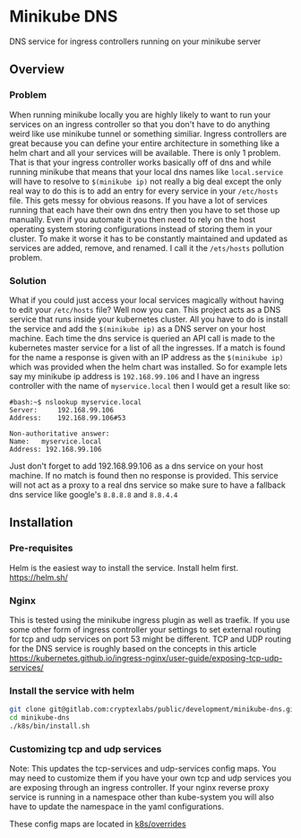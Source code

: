# Minikube DNS

DNS service for ingress controllers running on your minikube server

## Overview

### Problem
When running minikube locally you are highly likely to want to run your services on an ingress controller so that you don't have to do anything weird like use minikube tunnel or something similiar. Ingress controllers are great because you can define your entire architecture in something like a helm chart and all your services will be available. There is only 1 problem. That is that your ingress controller works basically off of dns and while running minikube that means that your local dns names like `local.service` will have to resolve to `$(minikube ip)` not really a big deal except the only real way to do this is to add an entry for every service in your `/etc/hosts` file. This gets messy for obvious reasons. If you have a lot of services running that each have their own dns entry then you have to set those up manually. Even if you automate it you then need to rely on the host operating system storing configurations instead of storing them in your cluster. To make it worse it has to be constantly maintained and updated as services are added, remove, and renamed. I call it the `/ets/hosts` pollution problem.

### Solution
What if you could just access your local services magically without having to edit your `/etc/hosts` file? Well now you can. This project acts as a DNS service that runs inside your kubernetes cluster. All you have to do is install the service and add the `$(minikube ip)` as a DNS server on your host machine. Each time the dns service is queried an API call is made to the kubernetes master service for a list of all the ingresses. If a match is found for the name a response is given with an IP address as the `$(minikube ip)` which was provided when the helm chart was installed. So for example lets say my minikube ip address is `192.168.99.106` and I have an ingress controller with the name of `myservice.local` then I would get a result like so: 

```text
#bash:~$ nslookup myservice.local
Server:		192.168.99.106
Address:	192.168.99.106#53

Non-authoritative answer:
Name:	myservice.local
Address: 192.168.99.106
```

Just don't forget to add 192.168.99.106 as a dns service on your host machine.
If no match is found then no response is provided. This service will not act as a proxy to a real dns service so make sure to have a fallback dns service like google's `8.8.8.8` and `8.8.4.4`

## Installation

### Pre-requisites
Helm is the easiest way to install the service. Install helm first. https://helm.sh/

### Nginx 
This is tested using the minikube ingress plugin as well as traefik. If you use some other form of ingress controller your settings to set external routing for tcp and udp services on port 53 might be different. TCP and UDP routing for the DNS service is roughly based on the concepts in this article https://kubernetes.github.io/ingress-nginx/user-guide/exposing-tcp-udp-services/

### Install the service with helm
```bash
git clone git@gitlab.com:cryptexlabs/public/development/minikube-dns.git
cd minikube-dns
./k8s/bin/install.sh
```

### Customizing tcp and udp services
Note: This updates the tcp-services and udp-services config maps. You may need to customize them if you have your own tcp and udp services you are exposing through an ingress controller. If your nginx reverse proxy service is running in a namespace other than kube-system you will also have to update the namespace in the yaml configurations. 

These config maps are located in [k8s/overrides](k8s/overrides)
